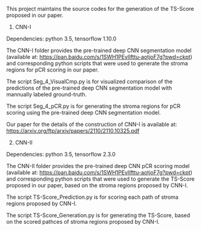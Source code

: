 This project maintains the source codes for the generation of the TS-Score proposed in our paper.


1. CNN-I

Dependencies: python 3.5, tensorflow 1.10.0

The CNN-I folder provides the pre-trained deep CNN segmentation model (available at: https://pan.baidu.com/s/1SWH1PEvlIfttu-aotjoF7g?pwd=ckpt) and corresponding python scripts that were used to generate the stroma regions for pCR scoring in our paper.

The script Seg_4_VisualCmp.py is for visualized comparison of the predictions of the pre-trained deep CNN segmentation model with mannually labeled ground-truth.
    
The script Seg_4_pCR.py is for generating the stroma regions for pCR scoring using the pre-trained deep CNN segmentation model.

Our paper for the details of the construction of CNN-I is available at: https://arxiv.org/ftp/arxiv/papers/2110/2110.10325.pdf 


2. CNN-II

Dependencies: python 3.5, tensorflow 2.3.0

The CNN-II folder provides the pre-trained deep CNN pCR scoring model (available at: https://pan.baidu.com/s/1SWH1PEvlIfttu-aotjoF7g?pwd=ckpt) and corresponding python scripts that were used to generate the TS-Score proposed in our paper, based on the stroma regions proposed by CNN-I.

The script TS-Score_Prediction.py is for scoring each path of stroma regions proposed by CNN-I.
    
The script TS-Score_Generation.py is for generating the TS-Score, based on the scored pathces of stroma regions proposed by CNN-I.
    
